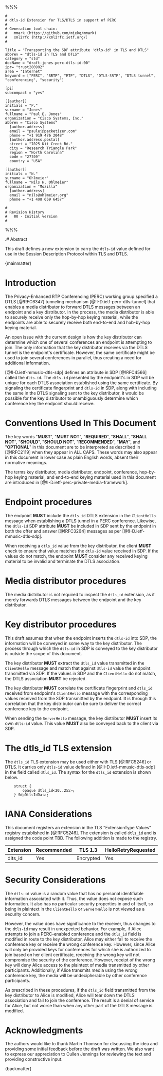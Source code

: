 %%%

    #
    # dtls-id Extension for TLS/DTLS in support of PERC
    #
    # Generation tool chain:
    #   mmark (https://github.com/miekg/mmark)
    #   xml2rfc (http://xml2rfc.ietf.org/)
    #

    Title = "Transporting the SDP attribute 'dtls-id' in TLS and DTLS"
    abbrev = "dtls-id in TLS and DTLS"
    category = "std"
    docName = "draft-jones-perc-dtls-id-00"
    ipr= "trust200902"
    area = "Internet"
    keyword = ["PERC", "SRTP", "RTP", "DTLS", "DTLS-SRTP", "DTLS tunnel", "conferencing", "security"]

    [pi]
    subcompact = "yes"

    [[author]]
    initials = "P."
    surname = "Jones"
    fullname = "Paul E. Jones"
    organization = "Cisco Systems, Inc."
    abbrev = "Cisco Systems"
      [author.address]
      email = "paulej@packetizer.com"
      phone = "+1 919 476 2048"
      [author.address.postal]
      street = "7025 Kit Creek Rd."
      city = "Research Triangle Park"
      region = "North Carolina"
      code = "27709"
      country = "USA"

    [[author]]
    initials = "N."
    surname = "Ohlmeier"
    fullname = "Nils H. Ohlmeier"
    organization = "Mozilla"
      [author.address]
      email = "nils@ohlmeier.org"
      phone = "+1 408 659 6457"

    #
    # Revision History
    #   00 - Initial version
    #

%%%

.# Abstract

This draft defines a new extension to carry the `dtls-id` value defined
for use in the Session Description Protocol within TLS and DTLS.

{mainmatter}

# Introduction

The Privacy-Enhanced RTP Conferencing (PERC) working group specified a
DTLS [@!RFC6347] tunneling mechanism [@!I-D.ietf-perc-dtls-tunnel] that enables
a media distributor to forward DTLS messages between an endpoint
and a key distributor.  In the process, the media distributor
is able to securely receive only the hop-by-hop keying material,
while the endpoints are able to securely receive both end-to-end and
hob-by-hop keying material.

An open issue with the current design is how the key distributor
can determine which one of several conferences an endpoint is attempting to
join.  The only information that the key distributor receives via
the DTLS tunnel is the endpoint's certificate.  However, the same certificate
might be used to join several conferences in parallel, thus creating a
need for additional information.

[@!I-D.ietf-mmusic-dtls-sdp] defines an attribute in SDP [@!RFC4566] called
the `dlts-id`.  The `dtls-id` presented by the endpoint's in SDP will be
unique for each DTLS association established using the same certificate.
By signaling the certificate fingerprint and `dtls-id` in SDP, along with
including the same in the DTLS signaling sent to the key distributor, it would
be possible for the key distributor to unambiguously determine which
conference key the endpoint should receive.

# Conventions Used In This Document

The key words "**MUST**", "**MUST NOT**", "**REQUIRED**", "**SHALL**",
"**SHALL NOT**", "**SHOULD**", "**SHOULD NOT**", "**RECOMMENDED**",
"**MAY**", and "**OPTIONAL**" in this document are to be interpreted as
described in [@!RFC2119] when they appear in ALL CAPS.  These words may
also appear in this document in lower case as plain English words,
absent their normative meanings.

The terms key distributor, media distributor, endpoint,
conference, hop-by-hop keying material, and end-to-end keying material
used in this document are introduced in
[@!I-D.ietf-perc-private-media-framework].

# Endpoint procedures

The endpoint **MUST** include the `dtls_id` DTLS extension in the `ClientHello`
message when establishing a DTLS tunnel in a PERC conference.  Likewise,
the `dtls-id` SDP attribute **MUST** be included in SDP sent by the endpoint
in both the offer and answer [@!RFC3264] messages as per
[@!I-D.ietf-mmusic-dtls-sdp].

When receiving a `dtls_id` value from the key distributor, the
client **MUST** check to ensure that value matches the `dtls-id` value
received in SDP.  If the values do not match, the endpoint **MUST**
consider any received keying material to be invalid and terminate the
DTLS association.

# Media distributor procedures

The media distributor is not required to inspect the `dtls_id`
extension, as it merely forwards DTLS messages between the endpoint
and the key distributor.

# Key distributor procedures

This draft assumes that when the endpoint inserts the `dtls-id` into
SDP, the information will be conveyed in some way to the key distributor.
The process through which the `dtls-id` in SDP is conveyed to
the key distributor is outside the scope of this document.

The key distributor **MUST** extract the `dtls_id` value transmitted
in the `ClientHello` message and match that against `dtls-id` value the
endpoint transmitted via SDP.  If the values in SDP and the `ClientHello`
do not match, the DTLS association **MUST** be rejected.

The key distributor **MUST** correlate the certificate fingerprint and
`dtls_id` received from endpoint's `ClientHello` message with the
corresponding values received from the SDP transmitted by the endpoint.  It
is through this correlation that the key distributor can be sure to
deliver the correct conference key to the endpoint.

When sending the `ServerHello` message, the key distributor **MUST**
insert its own `dtls-id` value.  This value **MUST** also be conveyed back
to the client via SDP.

# The dtls_id TLS extension

The `dtls_id` TLS extension may be used either with TLS [@!RFC5246] or
DTLS.  It carries only `dtls-id` value defined in
[@!I-D.ietf-mmusic-dtls-sdp] in the field called `dtls_id`.  The syntax
for the `dtls_id` extension is shown below.

~~~
    struct {
        opaque dtls_id<20..255>;
    } SdpDtlsIdData;
~~~

# IANA Considerations

This document registers an extension in the TLS "ExtensionType
Values" registry established in [@!RFC5246].  The extension
is called `dtls_id` and is assigned the code point TBD.  The
following addition is made to the registry.

Extension | Recommended | TLS 1.3   | HelloRetryRequested
----------|-------------|-----------|---------------------
dlts_id   | Yes         | Encrypted | Yes

# Security Considerations

The `dtls-id` value is a random value that has no personal identifiable
information associated with it.  Thus, the value does not expose such
information.  It also has no particular security properties in and
of itself, so being in plaintext in the `ClientHello` or `ServerHello` is
not viewed as a security concern.

However, the value does have significance to the receiver, thus changes to
the `dtls-id` may result in unexpected behavior.  For example, if Alice
attempts to join a PERC-enabled conference and the `dtls_id` field is
modified in route to the key distributor, Alice may either fail
to receive the conference key or receive the wrong conference key.
However, since Alice will only be provided keys for conferences for which
she is authorized to join based on her client certificate, receiving the
wrong key will not compromise the security of the conference.  However,
receipt of the wrong key will deny Alice access to the plaintext of
media transmitted by other participants.  Additionally, if Alice transmits
media using the wrong conference key, the media will be undecipherable
by other conference participants.

As prescribed in these procedures, if the `dtls_id` field transmitted from
the key distributor to Alice is modified, Alice will tear down the DTLS
association and fail to join the conference.  The result is a denial of
service for Alice, but not worse than when any other part of the DTLS
message is modified.

# Acknowledgments

The authors would like to thank Martin Thomson for discussing the idea and
providing some initial feedback before the draft was written.  We also
want to express our appreciation to Cullen Jennings for reviewing the
text and providing constructive input.

{backmatter}

